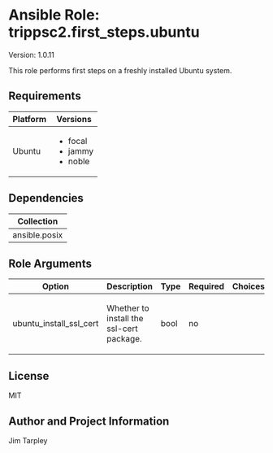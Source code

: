 <!-- BEGIN_ANSIBLE_DOCS -->

# Ansible Role: trippsc2.first_steps.ubuntu
Version: 1.0.11

This role performs first steps on a freshly installed Ubuntu system.

## Requirements

| Platform | Versions |
| -------- | -------- |
| Ubuntu | <ul><li>focal</li><li>jammy</li><li>noble</li></ul> |

## Dependencies

| Collection |
| ---------- |
| ansible.posix |

## Role Arguments
|Option|Description|Type|Required|Choices|Default|
|---|---|---|---|---|---|
| ubuntu_install_ssl_cert | <p>Whether to install the ssl-cert package.</p> | bool | no |  | True |


## License
MIT

## Author and Project Information
Jim Tarpley
<!-- END_ANSIBLE_DOCS -->
